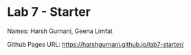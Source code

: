 # Lab 7 - Starter

Names: Harsh Gurnani, Geena Limfat

Github Pages URL: https://harshgurnani.github.io/lab7-starter/

